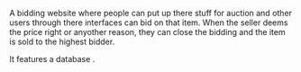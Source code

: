 A bidding website where people can put up there stuff for auction and other users through there interfaces can bid on that item.
When the seller deems the price right or anyother reason, they can close the bidding and the item is sold to the highest bidder.

It features a database .
